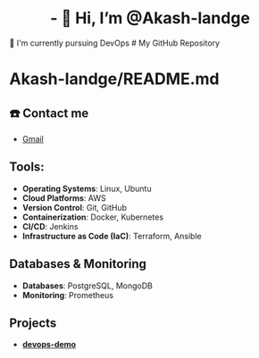 <h1 align= 'center'>- 👋 Hi, I’m @Akash-landge </h1>
🌱 I'm currently pursuing DevOps
# My GitHub Repository

# Akash-landge/README.md

## ☎️ Contact me
- [Gmail](alandge9673@gmail.com)

## Tools:

- **Operating Systems**: Linux, Ubuntu
- **Cloud Platforms**: AWS
- **Version Control**: Git, GitHub
- **Containerization**: Docker, Kubernetes
- **CI/CD**: Jenkins
- **Infrastructure as Code (IaC)**: Terraform, Ansible

## Databases & Monitoring

- **Databases**: PostgreSQL, MongoDB
- **Monitoring**: Prometheus

## Projects

- **[devops-demo](https://github.com/Akash-landge/devops-demo)**


  
<!---
Akash-landge/Akash-landge is a ✨ special ✨ repository because its `README.md` (this file) appears on your GitHub profile.
You can click the Preview link to take a look at your changes.
--->
